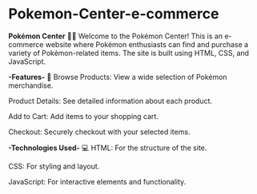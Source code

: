 # Pokemon-Center-e-commerce

**Pokémon Center** 🛒✨
Welcome to the Pokémon Center! This is an e-commerce website where Pokémon enthusiasts can find and purchase a variety of Pokémon-related items. The site is built using HTML, CSS, and JavaScript.

**-Features-** 🌟
Browse Products: View a wide selection of Pokémon merchandise.

Product Details: See detailed information about each product.

Add to Cart: Add items to your shopping cart.

Checkout: Securely checkout with your selected items.

**-Technologies Used-** 💻
HTML: For the structure of the site.

CSS: For styling and layout.

JavaScript: For interactive elements and functionality.
